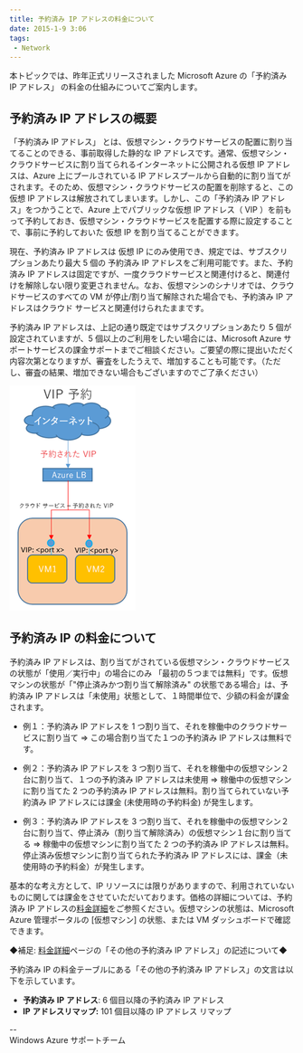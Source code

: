 ```yaml
---
title: 予約済み IP アドレスの料金について
date: 2015-1-9 3:06
tags:
 - Network
---
```

本トピックでは、昨年正式リリースされました Microsoft Azure の「予約済み IP アドレス」 の料金の仕組みについてご案内します。

## 予約済み IP アドレスの概要

「予約済み IP アドレス」 とは、仮想マシン・クラウドサービスの配置に割り当てることのできる、事前取得した静的な IP アドレスです。通常、仮想マシン・クラウドサービスに割り当てられるインターネットに公開される仮想 IP アドレスは、Azure 上にプールされている IP アドレスプールから自動的に割り当てがされます。そのため、仮想マシン・クラウドサービスの配置を削除すると、この仮想 IP アドレスは解放されてしまいます。しかし、この「予約済み IP アドレス」をつかうことで、Azure 上でパブリックな仮想 IP アドレス（ VIP ）を前もって予約しておき、仮想マシン・クラウドサービスを配置する際に設定することで、事前に予約しておいた 仮想 IP を割り当てることができます。

現在、予約済み IP アドレスは 仮想 IP にのみ使用でき、規定では、サブスクリプションあたり最大 5 個の 予約済み IP アドレスをご利用可能です。また、予約済み IP アドレスは固定ですが、一度クラウドサービスと関連付けると、関連付けを解除しない限り変更されません。なお、仮想マシンのシナリオでは、クラウドサービスのすべての VM が停止/割り当て解除された場合でも、予約済み IP アドレスはクラウド サービスと関連付けられたままです。

予約済み IP アドレスは、上記の通り既定ではサブスクリプションあたり 5 個が設定されていますが、5 個以上のご利用をしたい場合には、Microsoft Azure サポートサービスの課金サポートまでご相談ください。ご要望の際に提出いただく内容次第となりますが、審査をしたうえで、増加することも可能です。（ただし、審査の結果、増加できない場合もございますのでご了承ください）

![](./20150109b/1172.image_39BECDE1.png)

## 予約済み IP の料金について

予約済み IP アドレスは、割り当てがされている仮想マシン・クラウドサービスの状態が「使用／実行中」の場合にのみ 「最初の５つまでは無料」です。仮想マシンの状態が「"停止済みかつ割り当て解除済み" の状態である場合」は、予約済み IP アドレスは「未使用」状態として、１時間単位で、少額の料金が課金されます。

-   例１：予約済み IP アドレスを 1 つ割り当て、それを稼働中のクラウドサービスに割り当て
⇒ この場合割り当てた１つの予約済み IP アドレスは無料です。

-   例２：予約済み IP アドレスを 3 つ割り当て、それを稼働中の仮想マシン２台に割り当て、１つの予約済み IP アドレスは未使用
⇒ 稼働中の仮想マシンに割り当てた 2 つの予約済み IP アドレスは無料。割り当てられていない予約済み IP アドレスには課金 (未使用時の予約料金) が発生します。

-   例３：予約済み IP アドレスを 3 つ割り当て、それを稼働中の仮想マシン２台に割り当て、停止済み（割り当て解除済み）の仮想マシン１台に割り当てる
⇒ 稼働中の仮想マシンに割り当てた 2 つの予約済み IP アドレスは無料。停止済み仮想マシンに割り当てられた予約済み IP アドレスには、課金（未使用時の予約料金）が発生します。

基本的な考え方として、IP リソースには限りがありますので、利用されていないものに関しては課金をさせていただいております。価格の詳細については、予約済み IP アドレスの[料金詳細](http://azure.microsoft.com/ja-jp/pricing/details/ip-addresses/)をご参照ください。仮想マシンの状態は、Microsoft Azure 管理ポータルの \[仮想マシン\] の状態、または VM ダッシュボードで確認できます。

◆補足: [料金詳細](http://azure.microsoft.com/ja-jp/pricing/details/ip-addresses/)ページの「その他の予約済み IP アドレス」の記述について◆

予約済み IP の料金テーブルにある「その他の予約済み IP アドレス」の文言は以下を示しています。

-   **予約済み** **IP** **アドレス**:  6 個目以降の予約済み IP アドレス
-   **IP** **アドレスリマップ:** 101 個目以降の IP アドレス リマップ

\--  
Windows Azure サポートチーム